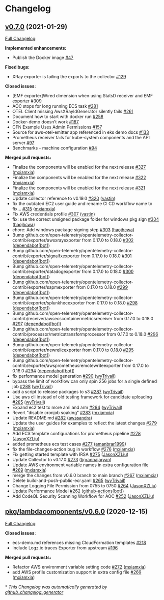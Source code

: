 # Changelog

## [v0.7.0](https://github.com/aws-observability/aws-otel-collector/tree/v0.7.0) (2021-01-29)

[Full Changelog](https://github.com/aws-observability/aws-otel-collector/compare/pkg/lambdacomponents/v0.6.0...v0.7.0)

**Implemented enhancements:**

- Publish the Docker image [\#47](https://github.com/aws-observability/aws-otel-collector/issues/47)

**Fixed bugs:**

- XRay exporter is failing the exports to the collector  [\#129](https://github.com/aws-observability/aws-otel-collector/issues/129)

**Closed issues:**

- \[EMF exporter\]Wired dimension when using StatsD receiver and EMF exporter [\#309](https://github.com/aws-observability/aws-otel-collector/issues/309)
- AOC stops for long running  ECS task [\#281](https://github.com/aws-observability/aws-otel-collector/issues/281)
- OTEL Client missing AwsXRayIdGenerator silently fails [\#261](https://github.com/aws-observability/aws-otel-collector/issues/261)
- Document how to start with docker run [\#258](https://github.com/aws-observability/aws-otel-collector/issues/258)
- Docker-demo doesn't work [\#187](https://github.com/aws-observability/aws-otel-collector/issues/187)
- CFN Example Uses Admin Permissions [\#157](https://github.com/aws-observability/aws-otel-collector/issues/157)
- Source for aws-otel-emitter app referenced in eks demo docs [\#133](https://github.com/aws-observability/aws-otel-collector/issues/133)
- Prometheus receiver fails for kube-system components and the API server [\#97](https://github.com/aws-observability/aws-otel-collector/issues/97)
- Benchmarks - machine configuration [\#94](https://github.com/aws-observability/aws-otel-collector/issues/94)

**Merged pull requests:**

- Finalize the components will be enabled for the next release [\#327](https://github.com/aws-observability/aws-otel-collector/pull/327) ([mxiamxia](https://github.com/mxiamxia))
- Finalize the components will be enabled for the next release [\#322](https://github.com/aws-observability/aws-otel-collector/pull/322) ([mxiamxia](https://github.com/mxiamxia))
- Finalize the components will be enabled for the next release [\#321](https://github.com/aws-observability/aws-otel-collector/pull/321) ([mxiamxia](https://github.com/mxiamxia))
- Update collector reference to v0.19.0 [\#320](https://github.com/aws-observability/aws-otel-collector/pull/320) ([vastin](https://github.com/vastin))
- fix the outdated EC2 user guide and rename CI CD workflow name to fix… [\#315](https://github.com/aws-observability/aws-otel-collector/pull/315) ([mxiamxia](https://github.com/mxiamxia))
- Fix AWS credentials profile [\#307](https://github.com/aws-observability/aws-otel-collector/pull/307) ([vastin](https://github.com/vastin))
- fix: use the correct unsigned package folder for windows pkg sign [\#304](https://github.com/aws-observability/aws-otel-collector/pull/304) ([haojhcwa](https://github.com/haojhcwa))
- chore: Add windows package signing step [\#303](https://github.com/aws-observability/aws-otel-collector/pull/303) ([haojhcwa](https://github.com/haojhcwa))
- Bump github.com/open-telemetry/opentelemetry-collector-contrib/exporter/awsxrayexporter from 0.17.0 to 0.18.0 [\#302](https://github.com/aws-observability/aws-otel-collector/pull/302) ([dependabot[bot]](https://github.com/apps/dependabot))
- Bump github.com/open-telemetry/opentelemetry-collector-contrib/exporter/signalfxexporter from 0.17.0 to 0.18.0 [\#301](https://github.com/aws-observability/aws-otel-collector/pull/301) ([dependabot[bot]](https://github.com/apps/dependabot))
- Bump github.com/open-telemetry/opentelemetry-collector-contrib/exporter/datadogexporter from 0.17.0 to 0.18.0 [\#300](https://github.com/aws-observability/aws-otel-collector/pull/300) ([dependabot[bot]](https://github.com/apps/dependabot))
- Bump github.com/open-telemetry/opentelemetry-collector-contrib/exporter/sapmexporter from 0.17.0 to 0.18.0 [\#299](https://github.com/aws-observability/aws-otel-collector/pull/299) ([dependabot[bot]](https://github.com/apps/dependabot))
- Bump github.com/open-telemetry/opentelemetry-collector-contrib/exporter/splunkhecexporter from 0.17.0 to 0.18.0 [\#298](https://github.com/aws-observability/aws-otel-collector/pull/298) ([dependabot[bot]](https://github.com/apps/dependabot))
- Bump github.com/open-telemetry/opentelemetry-collector-contrib/receiver/awsecscontainermetricsreceiver from 0.17.0 to 0.18.0 [\#297](https://github.com/aws-observability/aws-otel-collector/pull/297) ([dependabot[bot]](https://github.com/apps/dependabot))
- Bump github.com/open-telemetry/opentelemetry-collector-contrib/processor/metricstransformprocessor from 0.17.0 to 0.18.0 [\#296](https://github.com/aws-observability/aws-otel-collector/pull/296) ([dependabot[bot]](https://github.com/apps/dependabot))
- Bump github.com/open-telemetry/opentelemetry-collector-contrib/exporter/newrelicexporter from 0.17.0 to 0.18.0 [\#295](https://github.com/aws-observability/aws-otel-collector/pull/295) ([dependabot[bot]](https://github.com/apps/dependabot))
- Bump github.com/open-telemetry/opentelemetry-collector-contrib/exporter/awsprometheusremotewriteexporter from 0.17.0 to 0.18.0 [\#294](https://github.com/aws-observability/aws-otel-collector/pull/294) ([dependabot[bot]](https://github.com/apps/dependabot))
- fix performance model generation [\#290](https://github.com/aws-observability/aws-otel-collector/pull/290) ([wyTrivail](https://github.com/wyTrivail))
- bypass the limit of workflow can only spin 256 jobs for a single defined job [\#288](https://github.com/aws-observability/aws-otel-collector/pull/288) ([wyTrivail](https://github.com/wyTrivail))
- add a script to release packages to s3 [\#287](https://github.com/aws-observability/aws-otel-collector/pull/287) ([wyTrivail](https://github.com/wyTrivail))
- Use aws cli instead of old testing framework for candidate uploading [\#285](https://github.com/aws-observability/aws-otel-collector/pull/285) ([wyTrivail](https://github.com/wyTrivail))
- Expand ec2 test to more ami and arm [\#284](https://github.com/aws-observability/aws-otel-collector/pull/284) ([wyTrivail](https://github.com/wyTrivail))
- Revert "disable cronjob soaking" [\#283](https://github.com/aws-observability/aws-otel-collector/pull/283) ([mxiamxia](https://github.com/mxiamxia))
- Update README.md [\#282](https://github.com/aws-observability/aws-otel-collector/pull/282) ([awssandra](https://github.com/awssandra))
- Update the user guides for examples to reflect the latest changes [\#279](https://github.com/aws-observability/aws-otel-collector/pull/279) ([mxiamxia](https://github.com/mxiamxia))
- Add ECS template configurations for prometheus pipeline [\#278](https://github.com/aws-observability/aws-otel-collector/pull/278) ([JasonXZLiu](https://github.com/JasonXZLiu))
- added prometheus ecs test cases [\#277](https://github.com/aws-observability/aws-otel-collector/pull/277) ([amanbrar1999](https://github.com/amanbrar1999))
- fix the file-changes-action bug in workflow [\#276](https://github.com/aws-observability/aws-otel-collector/pull/276) ([mxiamxia](https://github.com/mxiamxia))
- Fix getting started template with IRSA [\#275](https://github.com/aws-observability/aws-otel-collector/pull/275) ([JasonXZLiu](https://github.com/JasonXZLiu))
- Update Collector to v0.17.0 [\#273](https://github.com/aws-observability/aws-otel-collector/pull/273) ([tigrannajaryan](https://github.com/tigrannajaryan))
- Update AWS environment variable names in extra configuration file [\#269](https://github.com/aws-observability/aws-otel-collector/pull/269) ([mxiamxia](https://github.com/mxiamxia))
- merge the changes from v0.6.0 branch to main branch [\#267](https://github.com/aws-observability/aws-otel-collector/pull/267) ([mxiamxia](https://github.com/mxiamxia))
- Delete build-and-push-public-ecr.yaml [\#265](https://github.com/aws-observability/aws-otel-collector/pull/265) ([wyTrivail](https://github.com/wyTrivail))
- Change Logging File Permission from 0755 to 0750 [\#264](https://github.com/aws-observability/aws-otel-collector/pull/264) ([JasonXZLiu](https://github.com/JasonXZLiu))
- Update Performance Model [\#262](https://github.com/aws-observability/aws-otel-collector/pull/262) ([github-actions[bot]](https://github.com/apps/github-actions))
- Add CodeQL Security Scanning Workflow for AOC [\#252](https://github.com/aws-observability/aws-otel-collector/pull/252) ([JasonXZLiu](https://github.com/JasonXZLiu))

## [pkg/lambdacomponents/v0.6.0](https://github.com/aws-observability/aws-otel-collector/tree/pkg/lambdacomponents/v0.6.0) (2020-12-15)

[Full Changelog](https://github.com/aws-observability/aws-otel-collector/compare/v0.6.0...pkg/lambdacomponents/v0.6.0)

**Closed issues:**

- ecs-demo.md references missing CloudFormation templates [\#218](https://github.com/aws-observability/aws-otel-collector/issues/218)
- Include Logz.io traces Exporter from upstream [\#196](https://github.com/aws-observability/aws-otel-collector/issues/196)

**Merged pull requests:**

- Refactor AWS environment variable setting code [\#272](https://github.com/aws-observability/aws-otel-collector/pull/272) ([mxiamxia](https://github.com/mxiamxia))
- add AWS profile customization support in extra config file [\#266](https://github.com/aws-observability/aws-otel-collector/pull/266) ([mxiamxia](https://github.com/mxiamxia))



\* *This Changelog was automatically generated by [github_changelog_generator](https://github.com/github-changelog-generator/github-changelog-generator)*
